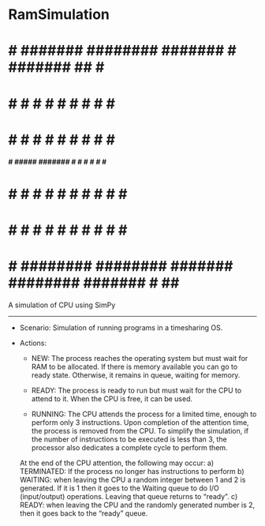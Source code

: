 # RamSimulation

#      #    #######    ########   #######   #          #######   ##      #    #########
#     #        #       #          #         #             #      # #     #    #
#    #         #       #          #         #             #      #  #    #    #
####           #       #####      #######   #             #      #   #   #    #    ####
#    #         #       #                #   #             #      #    #  #    #       #
#     #        #       #                #   #             #      #     # #    #       #
#      #    ########   ########   #######   ########   #######   #      ##    #########

A simulation of CPU using SimPy
****************************************************************************************
- Scenario:
    Simulation of running programs in a timesharing OS. 

- Actions:
    * NEW: The process reaches the operating system but must wait for RAM to be allocated. 
                If there is memory available you can go to ready state. 
                Otherwise, it remains in queue, waiting for memory.

    * READY: The process is ready to run but must wait for the CPU to attend to it.
                When the CPU is free, it can be used.

    * RUNNING: The CPU attends the process for a limited time, enough to perform only 3 instructions.
                Upon completion of the attention time, the process is removed from the CPU.
                To simplify the simulation, if the number of instructions to be executed is less than 3,
                the processor also dedicates a complete cycle to perform them.

    At the end of the CPU attention, the following may occur:
        a) TERMINATED: If the process no longer has instructions to perform
        b) WAITING: when leaving the CPU a random integer between 1 and 2 is generated. If it is 1 then it goes to the Waiting queue to
        do I/O (input/output) operations. Leaving that queue returns to “ready”.
        c) READY: when leaving the CPU and the randomly generated number is 2, then it goes back to the “ready” queue.
